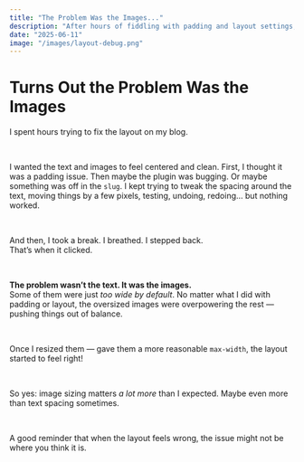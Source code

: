 ```yaml
---
title: "The Problem Was the Images..."
description: "After hours of fiddling with padding and layout settings, I realized the issue wasn’t what I thought."
date: "2025-06-11"
image: "/images/layout-debug.png"
---
```


# Turns Out the Problem Was the Images

I spent hours trying to fix the layout on my blog.

&nbsp;

I wanted the text and images to feel centered and clean. First, I thought it was a padding issue. Then maybe the plugin was bugging. Or maybe something was off in the `slug`. I kept trying to tweak the spacing around the text, moving things by a few pixels, testing, undoing, redoing… but nothing worked.

&nbsp;

And then, I took a break. I breathed. I stepped back.  
That’s when it clicked.

&nbsp;

**The problem wasn’t the text. It was the images.**  
Some of them were just *too wide by default*. No matter what I did with padding or layout, the oversized images were overpowering the rest — pushing things out of balance.

&nbsp;

Once I resized them — gave them a more reasonable `max-width`, the layout started to feel right!  

&nbsp;

So yes: image sizing matters *a lot more* than I expected. Maybe even more than text spacing sometimes.  

&nbsp;

A good reminder that when the layout feels wrong, the issue might not be where you think it is.
